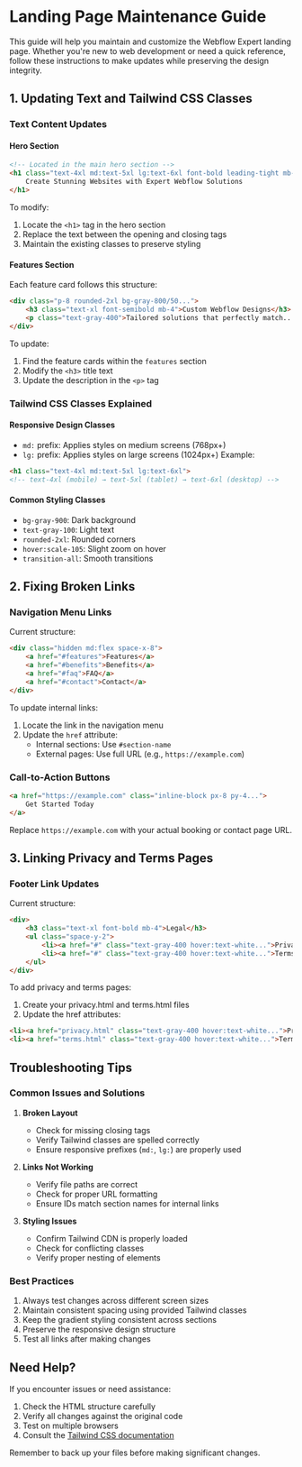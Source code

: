 # Landing Page Maintenance Guide

This guide will help you maintain and customize the Webflow Expert landing page. Whether you're new to web development or need a quick reference, follow these instructions to make updates while preserving the design integrity.

## 1. Updating Text and Tailwind CSS Classes

### Text Content Updates

#### Hero Section
```html
<!-- Located in the main hero section -->
<h1 class="text-4xl md:text-5xl lg:text-6xl font-bold leading-tight mb-6...">
    Create Stunning Websites with Expert Webflow Solutions
</h1>
```
To modify:
1. Locate the `<h1>` tag in the hero section
2. Replace the text between the opening and closing tags
3. Maintain the existing classes to preserve styling

#### Features Section
Each feature card follows this structure:
```html
<div class="p-8 rounded-2xl bg-gray-800/50...">
    <h3 class="text-xl font-semibold mb-4">Custom Webflow Designs</h3>
    <p class="text-gray-400">Tailored solutions that perfectly match...</p>
</div>
```
To update:
1. Find the feature cards within the `features` section
2. Modify the `<h3>` title text
3. Update the description in the `<p>` tag

### Tailwind CSS Classes Explained

#### Responsive Design Classes
- `md:` prefix: Applies styles on medium screens (768px+)
- `lg:` prefix: Applies styles on large screens (1024px+)
Example:
```html
<h1 class="text-4xl md:text-5xl lg:text-6xl">
<!-- text-4xl (mobile) → text-5xl (tablet) → text-6xl (desktop) -->
```

#### Common Styling Classes
- `bg-gray-900`: Dark background
- `text-gray-100`: Light text
- `rounded-2xl`: Rounded corners
- `hover:scale-105`: Slight zoom on hover
- `transition-all`: Smooth transitions

## 2. Fixing Broken Links

### Navigation Menu Links
Current structure:
```html
<div class="hidden md:flex space-x-8">
    <a href="#features">Features</a>
    <a href="#benefits">Benefits</a>
    <a href="#faq">FAQ</a>
    <a href="#contact">Contact</a>
</div>
```

To update internal links:
1. Locate the link in the navigation menu
2. Update the `href` attribute:
   - Internal sections: Use `#section-name`
   - External pages: Use full URL (e.g., `https://example.com`)

### Call-to-Action Buttons
```html
<a href="https://example.com" class="inline-block px-8 py-4...">
    Get Started Today
</a>
```
Replace `https://example.com` with your actual booking or contact page URL.

## 3. Linking Privacy and Terms Pages

### Footer Link Updates
Current structure:
```html
<div>
    <h3 class="text-xl font-bold mb-4">Legal</h3>
    <ul class="space-y-2">
        <li><a href="#" class="text-gray-400 hover:text-white...">Privacy Policy</a></li>
        <li><a href="#" class="text-gray-400 hover:text-white...">Terms of Service</a></li>
    </ul>
</div>
```

To add privacy and terms pages:
1. Create your privacy.html and terms.html files
2. Update the href attributes:
```html
<li><a href="privacy.html" class="text-gray-400 hover:text-white...">Privacy Policy</a></li>
<li><a href="terms.html" class="text-gray-400 hover:text-white...">Terms of Service</a></li>
```

## Troubleshooting Tips

### Common Issues and Solutions

1. **Broken Layout**
   - Check for missing closing tags
   - Verify Tailwind classes are spelled correctly
   - Ensure responsive prefixes (`md:`, `lg:`) are properly used

2. **Links Not Working**
   - Verify file paths are correct
   - Check for proper URL formatting
   - Ensure IDs match section names for internal links

3. **Styling Issues**
   - Confirm Tailwind CDN is properly loaded
   - Check for conflicting classes
   - Verify proper nesting of elements

### Best Practices

1. Always test changes across different screen sizes
2. Maintain consistent spacing using provided Tailwind classes
3. Keep the gradient styling consistent across sections
4. Preserve the responsive design structure
5. Test all links after making changes

## Need Help?

If you encounter issues or need assistance:
1. Check the HTML structure carefully
2. Verify all changes against the original code
3. Test on multiple browsers
4. Consult the [Tailwind CSS documentation](https://tailwindcss.com/docs)

Remember to back up your files before making significant changes.